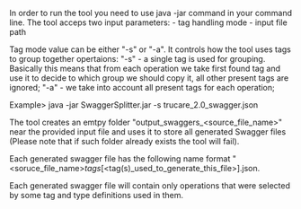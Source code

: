In order to run the tool you need to use java -jar command in your command line. The tool acceps two input parameters:
	- tag handling mode
	- input file path
	
Tag mode value can be either "-s" or "-a". It controls how the tool uses tags to group together opertaions:
"-s" - a single tag is used for grouping. Basically this means that from each operation we take first found tag and use it to decide to which group we should copy it, all other present tags are ignored;
"-a" - we take into account all present tags for each operation;
	
Example> java -jar SwaggerSplitter.jar -s trucare_2.0_swagger.json

The tool creates an emtpy folder "output_swaggers_<source_file_name>" near the provided input file and uses it to store all generated Swagger files (Please note that if such folder already exists the tool will fail).

Each generated swagger file has the following name format "<soruce_file_name>_tags_[<tag(s)_used_to_generate_this_file>].json.

Each generated swagger file will contain only operations that were selected by some tag and type definitions used in them.
